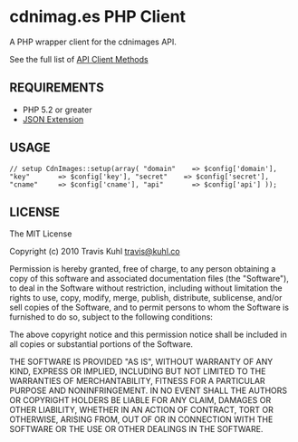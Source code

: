 cdnimag.es PHP Client
=========
A PHP wrapper client for the cdnimages API.

See the full list of [API Client Methods](https://github.com/traviskuhl/cdnimages-clients)


REQUIREMENTS
--------
* PHP 5.2 or greater
* [JSON Extension](http://us.php.net/manual/en/json.installation.php)

USAGE
--------
`
// setup
CdnImages::setup(array(
	"domain"	=> $config['domain'],
	"key"		=> $config['key'],
	"secret"	=> $config['secret'],
	"cname"		=> $config['cname'],
	"api"		=> $config['api']
));
`

LICENSE
--------

The MIT License

Copyright (c) 2010 Travis Kuhl <travis@kuhl.co>

Permission is hereby granted, free of charge, to any person obtaining a copy
of this software and associated documentation files (the "Software"), to deal
in the Software without restriction, including without limitation the rights
to use, copy, modify, merge, publish, distribute, sublicense, and/or sell
copies of the Software, and to permit persons to whom the Software is
furnished to do so, subject to the following conditions:

The above copyright notice and this permission notice shall be included in
all copies or substantial portions of the Software.

THE SOFTWARE IS PROVIDED "AS IS", WITHOUT WARRANTY OF ANY KIND, EXPRESS OR
IMPLIED, INCLUDING BUT NOT LIMITED TO THE WARRANTIES OF MERCHANTABILITY,
FITNESS FOR A PARTICULAR PURPOSE AND NONINFRINGEMENT. IN NO EVENT SHALL THE
AUTHORS OR COPYRIGHT HOLDERS BE LIABLE FOR ANY CLAIM, DAMAGES OR OTHER
LIABILITY, WHETHER IN AN ACTION OF CONTRACT, TORT OR OTHERWISE, ARISING FROM,
OUT OF OR IN CONNECTION WITH THE SOFTWARE OR THE USE OR OTHER DEALINGS IN
THE SOFTWARE.